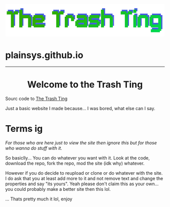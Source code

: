 <p align="center"><img alt="logo" src="images/logocauseyes.png"></p>

# plainsys.github.io
---
<h1 align="center">Welcome to the Trash Ting</h1>

Sourc code to [The Trash Ting](https://plainsys.github.io/)

Just a basic website I made because... I was bored, what else can I say.

<p align="center"><h1>Terms ig</h1></p>

*For those who are here just to view the site then ignore this but for those who wanna do stuff with it.*

So basiclly... You can do whatever you want with it. Look at the code, download the repo, fork the repo, mod the site (idk why) whatever.

However if you do decide to reupload or clone or do whatever with the site. I do ask that you at least add more to it and not
remove text and change the properties and say "its yours". Yeah please don't claim this as your own... you could probably make
a better site then this lol.

... Thats pretty much it lol, enjoy
